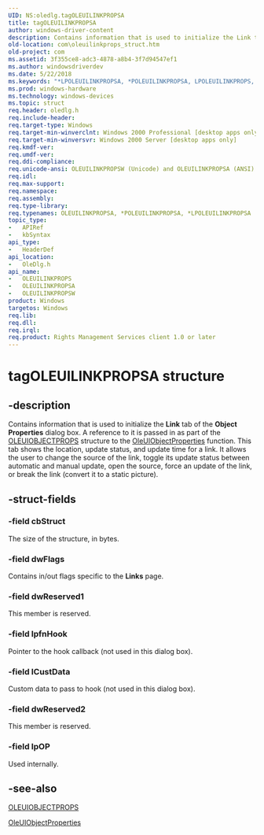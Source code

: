 ```yaml
---
UID: NS:oledlg.tagOLEUILINKPROPSA
title: tagOLEUILINKPROPSA
author: windows-driver-content
description: Contains information that is used to initialize the Link tab of the Object Properties dialog box.
old-location: com\oleuilinkprops_struct.htm
old-project: com
ms.assetid: 3f355ce8-adc3-4878-a8b4-3f7d94547ef1
ms.author: windowsdriverdev
ms.date: 5/22/2018
ms.keywords: "*LPOLEUILINKPROPSA, *POLEUILINKPROPSA, LPOLEUILINKPROPS, LPOLEUILINKPROPS structure pointer [COM], OLEUILINKPROPS, OLEUILINKPROPS structure [COM], OLEUILINKPROPSA, OLEUILINKPROPSW, POLEUILINKPROPS, POLEUILINKPROPS structure pointer [COM], _ole_OLEUILINKPROPS, com.oleuilinkprops_struct, oledlg/LPOLEUILINKPROPS, oledlg/OLEUILINKPROPS, oledlg/OLEUILINKPROPSA, oledlg/OLEUILINKPROPSW, oledlg/POLEUILINKPROPS, tagOLEUILINKPROPSA"
ms.prod: windows-hardware
ms.technology: windows-devices
ms.topic: struct
req.header: oledlg.h
req.include-header: 
req.target-type: Windows
req.target-min-winverclnt: Windows 2000 Professional [desktop apps only]
req.target-min-winversvr: Windows 2000 Server [desktop apps only]
req.kmdf-ver: 
req.umdf-ver: 
req.ddi-compliance: 
req.unicode-ansi: OLEUILINKPROPSW (Unicode) and OLEUILINKPROPSA (ANSI)
req.idl: 
req.max-support: 
req.namespace: 
req.assembly: 
req.type-library: 
req.typenames: OLEUILINKPROPSA, *POLEUILINKPROPSA, *LPOLEUILINKPROPSA
topic_type:
-	APIRef
-	kbSyntax
api_type:
-	HeaderDef
api_location:
-	OleDlg.h
api_name:
-	OLEUILINKPROPS
-	OLEUILINKPROPSA
-	OLEUILINKPROPSW
product: Windows
targetos: Windows
req.lib: 
req.dll: 
req.irql: 
req.product: Rights Management Services client 1.0 or later
---
```


# tagOLEUILINKPROPSA structure


## -description


Contains information that is used to initialize the <b>Link</b> tab of the <b>Object Properties</b> dialog box. A reference to it is passed in as part of the <a href="https://msdn.microsoft.com/7a6216d6-061f-48c3-8e3f-5f3e5a63ffb3">OLEUIOBJECTPROPS</a> structure to the <a href="https://msdn.microsoft.com/591f6056-2e5f-4e58-8806-9a0093de2463">OleUIObjectProperties</a> function. This tab shows the location, update status, and update time for a link. It allows the user to change the source of the link, toggle its update status between automatic and manual update, open the source, force an update of the link, or break the link (convert it to a static picture).


## -struct-fields




### -field cbStruct

The size of the structure, in bytes.


### -field dwFlags

Contains in/out flags specific to the <b>Links</b> page.


### -field dwReserved1

This member is reserved.


### -field lpfnHook

Pointer to the hook callback (not used in this dialog box).


### -field lCustData

Custom data to pass to hook (not used in this dialog box).


### -field dwReserved2

This member is reserved.


### -field lpOP

Used internally.


## -see-also




<a href="https://msdn.microsoft.com/7a6216d6-061f-48c3-8e3f-5f3e5a63ffb3">OLEUIOBJECTPROPS</a>



<a href="https://msdn.microsoft.com/591f6056-2e5f-4e58-8806-9a0093de2463">OleUIObjectProperties</a>
 

 

